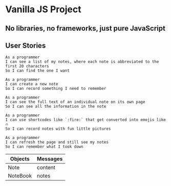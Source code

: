 # Vanilla JS Project

## No libraries, no frameworks, just pure JavaScript

## User Stories
```
As a programmer
I can see a list of my notes, where each note is abbreviated to the first 20 characters
So I can find the one I want

As a programmer
I can create a new note
So I can record something I need to remember

As a programmer
I can see the full text of an individual note on its own page
So I can see all the information in the note

As a programmer
I can use shortcodes like `:fire:` that get converted into emojis like 🔥
So I can record notes with fun little pictures

As a programmer
I can refresh the page and still see my notes
So I can remember what I took down
```

Objects   | Messages
----------|-----------
Note      | content
NoteBook  | notes
